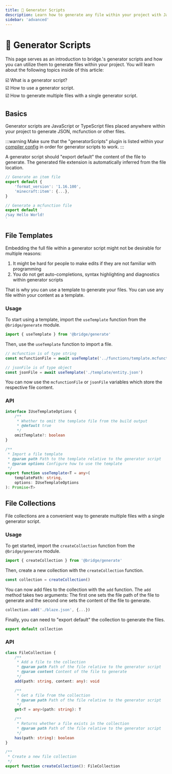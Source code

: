 ```yaml
---
title: 🤖 Generator Scripts
description: Learn how to generate any file within your project with JavaScript or TypeScript
sidebar: 'advanced'
---
```


# 🤖 Generator Scripts

This page serves as an introduction to bridge.'s generator scripts and how you can utilize them to generate files within your project.
You will learn about the following topics inside of this article:

:ballot_box_with_check: What is a generator script?<br/>
:ballot_box_with_check: How to use a generator script.<br/>
:ballot_box_with_check: How to generate multiple files with a single generator script.<br/>

## Basics

Generator scripts are JavaScript or TypeScript files placed anywhere within your project to generate JSON, mcfunction or other files.

:::warning
Make sure that the "generatorScripts" plugin is listed within your [compiler config](/guide/advanced/dash/index.html#build-profiles) in order for generator scripts to work.
:::

A generator script should "export default" the content of the file to generate. The generated file extension is automatically inferred from the file location.

```typescript
// Generate an item file
export default {
    'format_version': '1.16.100',
	'minecraft:item': {...},
}
```

```typescript
// Generate a mcfunction file
export default `
/say Hello World!
`
```

## File Templates

Embedding the full file within a generator script might not be desirable for multiple reasons:

1. It might be hard for people to make edits if they are not familiar with programming
2. You do not get auto-completions, syntax highlighting and diagnostics within generator scripts

That is why you can use a template to generate your files. You can use any file within your content as a template.

### Usage

To start using a template, import the `useTemplate` function from the `@bridge/generate` module.

```typescript
import { useTemplate } from '@bridge/generate'
```

Then, use the `useTemplate` function to import a file.

```typescript
// mcfunction is of type string
const mcfunctionFile = await useTemplate('../functions/template.mcfunction')

// jsonFile is of type object
const jsonFile = await useTemplate('./template/entity.json')
```

You can now use the `mcfunctionFile` or `jsonFile` variables which store the respective file content.

### API

```typescript
interface IUseTemplateOptions {
	/**
	 * Whether to omit the template file from the build output
	 * @default true
	 */
	omitTemplate?: boolean
}

/**
 * Import a file template
 * @param path Path to the template relative to the generator script
 * @param options Configure how to use the template
 */
export function useTemplate<T = any>(
	templatePath: string,
	options: IUseTemplateOptions
): Promise<T>
```

## File Collections

File collections are a convenient way to generate multiple files with a single generator script.

### Usage

To get started, import the `createCollection` function from the `@bridge/generate` module.

```typescript
import { createCollection } from '@bridge/generate'
```

Then, create a new collection with the `createCollection` function.

```typescript
const collection = createCollection()
```

You can now add files to the collection with the `add` function. The `add` method takes two arguments: The first one sets the file path of the file to generate and the second one sets the content of the file to generate.

```typescript
collection.add('./blaze.json', {...})
```

Finally, you can need to "export default" the collection to generate the files.

```typescript
export default collection
```

### API

```typescript
class FileCollection {
	/**
	 * Add a file to the collection
	 * @param path Path of the file relative to the generator script
	 * @param content Content of the file to generate
	 */
	add(path: string, content: any): void

	/**
	 * Get a file from the collection
	 * @param path Path of the file relative to the generator script
	 */
	get<T = any>(path: string): T

	/**
	 * Returns whether a file exists in the collection
	 * @param path Path of the file relative to the generator script
	 */
	has(path: string): boolean
}

/**
 * Create a new file collection
 */
export function createCollection(): FileCollection
```
